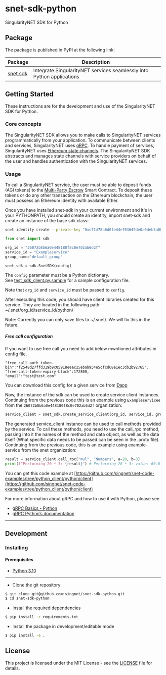 # snet-sdk-python
  
SingularityNET SDK for Python

## Package

The package is published in PyPI at the following link:

|Package                                       |Description                                                          |
|----------------------------------------------|---------------------------------------------------------------------|
|[snet.sdk](https://pypi.org/project/snet.sdk/)|Integrate SingularityNET services seamlessly into Python applications|

## Getting Started  
  
These instructions are for the development and use of the SingularityNET SDK for Python.

### Core concepts

The SingularityNET SDK allows you to make calls to SingularityNET services programmatically from your application.
To communicate between clients and services, SingularityNET uses [gRPC](https://grpc.io/).
To handle payment of services, SingularityNET uses [Ethereum state channels](https://dev.singularitynet.io/docs/concepts/multi-party-escrow/).
The SingularityNET SDK abstracts and manages state channels with service providers on behalf of the user and handles authentication with the SingularityNET services.

### Usage

To call a SingularityNET service, the user must be able to deposit funds (AGI tokens) to the [Multi-Party Escrow](https://dev.singularitynet.io/docs/concepts/multi-party-escrow/) Smart Contract.
To deposit these tokens or do any other transaction on the Ethereum blockchain, the user must possess an Ethereum identity with available Ether.

Once you have installed snet-sdk in your current environment and it's in your PYTHONPATH, you should create an identity, import snet-sdk and create an instance of the base sdk class:

```bash
snet identity create --private-key "0xc71478a6d0fe44e763649de0a0deb5a080b788eefbbcf9c6f7aef0dd5dbd67e0" test key
```

```python
from snet import sdk

org_id = "26072b8b6a0e448180f8c0e702ab6d2f"
service_id = "Exampleservice"
group_name="default_group"

snet_sdk = sdk.SnetSDK(config)
```

The `config` parameter must be a Python dictionary.  
See [test_sdk_client.py.sample](https://github.com/singnet/snet-cli/blob/master/packages/sdk/testcases/functional_tests/test_sdk_client.py) for a sample configuration file.

Note that `org_id` and `service_id` must be passed to `config`.

After executing this code, you should have client libraries created for this service. They are located in the following path: ~/.snet/org_id/service_id/python/

Note: Currently you can only save files to ~/.snet/. We will fix this in the future.

##### Free call configuration

If you want to use free call you need to add below mwntioned attributes in config file.
```         
"free_call_auth_token-bin":"f2548d27ffd319b9c05918eeac15ebab934e5cfcd68e1ec3db2b92765",
"free-call-token-expiry-block":172800,
"email":"test@test.com"  
```
You can download this config for a given service from [Dapp]([https://beta.singularitynet.io/)

Now, the instance of the sdk can be used to create service client instances.
Continuing from the previous code this is an example using `Exampleservicee` from the `26072b8b6a0e448180f8c0e702ab6d2f` organization:

```python
service_client = snet_sdk.create_service_client(org_id, service_id, group_name)
```

The generated service_client instance can be used to call methods provided by the service.
To call these methods, you need to use the call_rpc method, passing into it the names of the method and data object, as well as the data itself (What specific data needs to be passed can be seen in the .proto file).
Continuing from the previous code, this is an example using example-service from the snet organization:

```python
result = service_client.call_rpc("mul", "Numbers", a=20, b=3)
print(f"Performing 20 * 3: {result}") # Performing 20 * 3: value: 60.0
```

You can get this code example at [https://github.com/singnet/snet-code-examples/tree/python_client/python/client](https://github.com/singnet/snet-code-examples/tree/python_client/python/client)

For more information about gRPC and how to use it with Python, please see:
- [gRPC Basics - Python](https://grpc.io/docs/tutorials/basic/python.html)
- [gRPC Python’s documentation](https://grpc.io/grpc/python/)

---

## Development

### Installing

#### Prerequisites

* [Python 3.10](https://www.python.org/downloads/release/python-31012/)  

---

* Clone the git repository  
```bash  
$ git clone git@github.com:singnet/snet-sdk-python.git
$ cd snet-sdk-python
```

* Install the required dependencies
```bash
$ pip install -r requirements.txt
```

* Install the package in development/editable mode  
```bash  
$ pip install -e .
```

## License  
  
This project is licensed under the MIT License - see the
[LICENSE](https://github.com/singnet/snet-sdk-python/blob/master/LICENSE) file for details.
